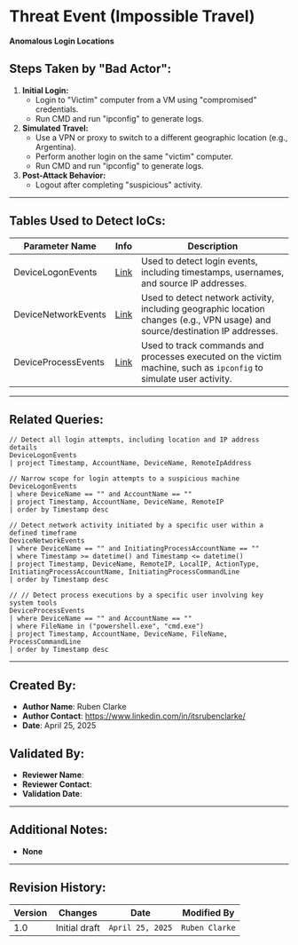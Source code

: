 # Threat Event (Impossible Travel)
**Anomalous Login Locations**

## Steps Taken by "Bad Actor":
1. **Initial Login:**
   - Login to "Victim" computer from a VM using "compromised" credentials.
   - Run CMD and run "ipconfig" to generate logs.
2. **Simulated Travel:**
   - Use a VPN or proxy to switch to a different geographic location (e.g., Argentina).
   - Perform another login on the same "victim" computer.
   - Run CMD and run "ipconfig" to generate logs.
3. **Post-Attack Behavior:**
   - Logout after completing "suspicious" activity.
     
---

## Tables Used to Detect IoCs:

| **Parameter Name**     | **Info** | **Description**                                                                                                              |
|------------------------|----------|--------------------------------------------------------------------------------------------------------------------------|
| DeviceLogonEvents       | [Link](https://learn.microsoft.com/en-us/microsoft-365/security/defender-endpoint/device-logon-events)       | Used to detect login events, including timestamps, usernames, and source IP addresses.                                           |
| DeviceNetworkEvents    | [Link](https://learn.microsoft.com/en-us/microsoft-365/security/defender-endpoint/device-network-events)       | Used to detect network activity, including geographic location changes (e.g., VPN usage) and source/destination IP addresses.                                                       |
| DeviceProcessEvents    | [Link](https://learn.microsoft.com/en-us/microsoft-365/security/defender-endpoint/device-process-events) | Used to track commands and processes executed on the victim machine, such as `ipconfig` to simulate user activity.                     |


---

## Related Queries:
```kql
// Detect all login attempts, including location and IP address details
DeviceLogonEvents
| project Timestamp, AccountName, DeviceName, RemoteIpAddress

// Narrow scope for login attempts to a suspicious machine
DeviceLogonEvents
| where DeviceName == "" and AccountName == ""
| project Timestamp, AccountName, DeviceName, RemoteIP
| order by Timestamp desc

// Detect network activity initiated by a specific user within a defined timeframe 
DeviceNetworkEvents
| where DeviceName == "" and InitiatingProcessAccountName == ""
| where Timestamp >= datetime() and Timestamp <= datetime()
| project Timestamp, DeviceName, RemoteIP, LocalIP, ActionType, InitiatingProcessAccountName, InitiatingProcessCommandLine
| order by Timestamp desc

// // Detect process executions by a specific user involving key system tools
DeviceProcessEvents
| where DeviceName == "" and AccountName == ""
| where FileName in ("powershell.exe", "cmd.exe")
| project Timestamp, AccountName, DeviceName, FileName, ProcessCommandLine
| order by Timestamp desc
```

---

## Created By:
- **Author Name**: Ruben Clarke
- **Author Contact**: https://www.linkedin.com/in/itsrubenclarke/
- **Date**: April 25, 2025

## Validated By:
- **Reviewer Name**: 
- **Reviewer Contact**: 
- **Validation Date**: 

---

## Additional Notes:
- **None**

---


## Revision History:
| **Version** | **Changes**                   | **Date**         | **Modified By**   |
|-------------|-------------------------------|------------------|-------------------|
| 1.0         | Initial draft                  | `April 25, 2025`  | `Ruben Clarke` 
